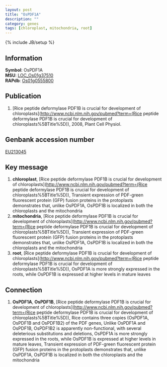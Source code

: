 ```yaml
---
layout: post
title: "OsPDF1A"
description: ""
category: genes
tags: [chloroplast, mitochondria, root]
---
```

{% include JB/setup %}

## Information
__Symbol__: OsPDF1A  
__MSU__: [LOC_Os01g37510](http://rice.plantbiology.msu.edu/cgi-bin/ORF_infopage.cgi?orf=LOC_Os01g37510)  
__RAPdb__: [Os01g0555800](http://rapdb.dna.affrc.go.jp/viewer/gbrowse_details/irgsp1?name=Os01g0555800)  

## Publication
1. [Rice peptide deformylase PDF1B is crucial for development of chloroplasts](http://www.ncbi.nlm.nih.gov/pubmed?term=(Rice peptide deformylase PDF1B is crucial for development of chloroplasts%5BTitle%5D)), 2008, Plant Cell Physiol.

## Genbank accession number
[EU213045](http://www.ncbi.nlm.nih.gov/nuccore/EU213045)

## Key message
1. __chloroplast__, [Rice peptide deformylase PDF1B is crucial for development of chloroplasts](http://www.ncbi.nlm.nih.gov/pubmed?term=(Rice peptide deformylase PDF1B is crucial for development of chloroplasts%5BTitle%5D)),  Transient expression of PDF-green fluorescent protein (GFP) fusion proteins in the protoplasts demonstrates that, unlike OsPDF1A, OsPDF1B is localized in both the chloroplasts and the mitochondria
2. __mitochondria__, [Rice peptide deformylase PDF1B is crucial for development of chloroplasts](http://www.ncbi.nlm.nih.gov/pubmed?term=(Rice peptide deformylase PDF1B is crucial for development of chloroplasts%5BTitle%5D)),  Transient expression of PDF-green fluorescent protein (GFP) fusion proteins in the protoplasts demonstrates that, unlike OsPDF1A, OsPDF1B is localized in both the chloroplasts and the mitochondria
3. __root__, [Rice peptide deformylase PDF1B is crucial for development of chloroplasts](http://www.ncbi.nlm.nih.gov/pubmed?term=(Rice peptide deformylase PDF1B is crucial for development of chloroplasts%5BTitle%5D)),  OsPDF1A is more strongly expressed in the roots, while OsPDF1B is expressed at higher levels in mature leaves

## Connection
1. __OsPDF1A__, __OsPDF1B__, [Rice peptide deformylase PDF1B is crucial for development of chloroplasts](http://www.ncbi.nlm.nih.gov/pubmed?term=(Rice peptide deformylase PDF1B is crucial for development of chloroplasts%5BTitle%5D)),  Rice contains three copies (OsPDF1A, OsPDF1B and OsPDF1B2) of the PDF genes, Unlike OsPDF1A and OsPDF1B, OsPDF1B2 is apparently non-functional, with several deleterious substitutions and deletions, OsPDF1A is more strongly expressed in the roots, while OsPDF1B is expressed at higher levels in mature leaves, Transient expression of PDF-green fluorescent protein (GFP) fusion proteins in the protoplasts demonstrates that, unlike OsPDF1A, OsPDF1B is localized in both the chloroplasts and the mitochondria


